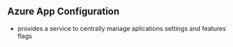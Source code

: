 Azure App Configuration
---
 - provides a service to centrally manage aplications settings and features flags
